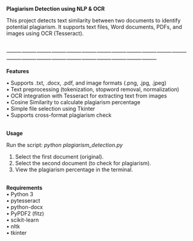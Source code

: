 **Plagiarism Detection using NLP & OCR**<br>

This project detects text similarity between two documents to identify potential plagiarism.
It supports text files, Word documents, PDFs, and images using OCR (Tesseract).  <br><br>

⸻⸻⸻⸻⸻⸻⸻⸻⸻⸻⸻⸻⸻⸻⸻⸻⸻⸻⸻⸻⸻⸻

**Features**<br>

•	Supports .txt, .docx, .pdf, and image formats (.png, .jpg, .jpeg) <br>
•	Text preprocessing (tokenization, stopword removal, normalization) <br>
•	OCR integration with Tesseract for extracting text from images <br>
•	Cosine Similarity to calculate plagiarism percentage <br> 
•	Simple file selection using Tkinter <br>
•	Supports cross-format plagiarism check <br><br>


**Usage**<br>

Run the script:
  *python plagiarism_detection.py*

  1.	Select the first document (original). <br>
  2.	Select the second document (to check for plagiarism). <br>
  3.	View the plagiarism percentage in the terminal. <br><br>


**Requirements**<br>
	•	Python 3 <br>
	•	pytesseract <br>
	•	python-docx <br>
	•	PyPDF2 (fitz) <br>
	•	scikit-learn <br>
	•	nltk <br>
	•	tkinter <br>
